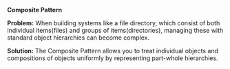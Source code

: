 **Composite Pattern**

**Problem:** When building systems like a file directory, which consist of both individual items(files) and groups of items(directories), managing these with standard object hierarchies can become complex.

**Solution:** The Composite Pattern allows you to treat individual objects and compositions of objects uniformly by representing part-whole hierarchies. 